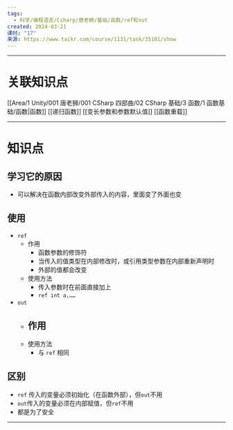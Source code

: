 ```yaml
---
tags:
  - 科学/编程语言/Csharp/唐老狮/基础/函数/ref和out
created: 2024-03-21
课时: "17"
来源: https://www.taikr.com/course/1131/task/35101/show
---
```


---
# 关联知识点

[[Area/1 Unity/001 唐老狮/001 CSharp 四部曲/02 CSharp 基础/3 函数/1 函数基础/函数|函数]] [[递归函数]] [[变长参数和参数默认值]] [[函数重载]] 

---
# 知识点

## 学习它的原因

- 可以解决在函数内部改变外部传入的内容，里面变了外面也变
## 使用

- `ref`
	- 作用
		- 函数参数的修饰符
		- 当传入的值类型在内部修改时，或引用类型参数在内部重新声明时
		- 外部的值都会改变
	- 使用方法
		- 传入参数时在前面直接加上
		- `ref int a,……`
- `out`
	- 作用
		- 
	- 使用方法
		- 与 `ref` 相同
## 区别

- `ref` 传入的变量必须初始化（在函数外部），但`out`不用
- `out`传入的变量必须在内部赋值，但`ref`不用
- 都是为了安全

---
